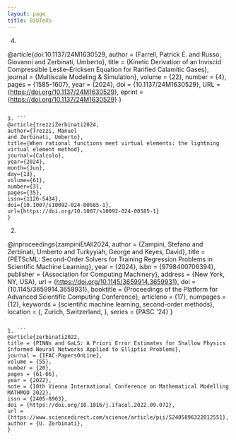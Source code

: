 ```yaml
---
layout: page
title: BibTeXs
---
```

4. ```
@article{doi:10.1137/24M1630529,
author = {Farrell, Patrick E. and Russo, Giovanni and Zerbinati, Umberto},
title = {Kinetic Derivation of an Inviscid Compressible Leslie–Ericksen Equation for Rarified Calamitic Gases},
journal = {Multiscale Modeling \& Simulation},
volume = {22},
number = {4},
pages = {1585-1607},
year = {2024},
doi = {10.1137/24M1630529},
URL = {https://doi.org/10.1137/24M1630529},
eprint = {https://doi.org/10.1137/24M1630529}
}
```

3. ```
@article{trezziZerbinati2024,
author={Trezzi, Manuel
and Zerbinati, Umberto},
title={When rational functions meet virtual elements: the lightning virtual element method},
journal={Calcolo},
year={2024},
month={Jun},
day={13},
volume={61},
number={3},
pages={35},
issn={1126-5434},
doi={10.1007/s10092-024-00585-1},
url={https://doi.org/10.1007/s10092-024-00585-1}
}
```

2. ```
@inproceedings{zampiniEtAll2024,
author = {Zampini, Stefano and Zerbinati, Umberto and Turkyyiah, George and Keyes, David},
title = {PETScML: Second-Order Solvers for Training Regression Problems in Scientific Machine Learning},
year = {2024},
isbn = {9798400706394},
publisher = {Association for Computing Machinery},
address = {New York, NY, USA},
url = {https://doi.org/10.1145/3659914.3659931},
doi = {10.1145/3659914.3659931},
booktitle = {Proceedings of the Platform for Advanced Scientific Computing Conference},
articleno = {17},
numpages = {12},
keywords = {scientific machine learning, second-order methods},
location = {, Zurich, Switzerland, },
series = {PASC '24}
}
```

1. ```
@article{zerbinati2022,
title = {PINNs and GaLS: A Priori Error Estimates for Shallow Physics Informed Neural Networks Applied to Elliptic Problems},
journal = {IFAC-PapersOnLine},
volume = {55},
number = {20},
pages = {61-66},
year = {2022},
note = {10th Vienna International Conference on Mathematical Modelling MATHMOD 2022},
issn = {2405-8963},
doi = {https://doi.org/10.1016/j.ifacol.2022.09.072},
url = {https://www.sciencedirect.com/science/article/pii/S2405896322012551},
author = {U. Zerbinati},
}
```